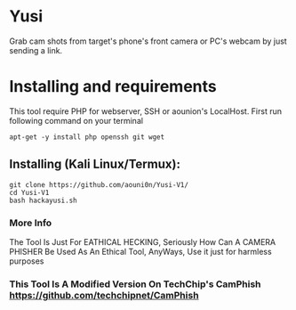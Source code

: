 # Yusi
Grab cam shots from target's phone's front camera or PC's webcam by just sending a link.

# Installing and requirements
<p>This tool require PHP for webserver, SSH or aounion's LocalHost. First run following command on your terminal</p>

```
apt-get -y install php openssh git wget
```

## Installing (Kali Linux/Termux):

```
git clone https://github.com/aouni0n/Yusi-V1/
cd Yusi-V1
bash hackayusi.sh
```


### More Info
<p>The Tool Is Just For EATHICAL HECKING, Seriously How Can A CAMERA PHISHER Be Used As An Ethical Tool, AnyWays, Use it just for harmless purposes</p>


### This Tool Is A Modified Version On TechChip's CamPhish https://github.com/techchipnet/CamPhish

